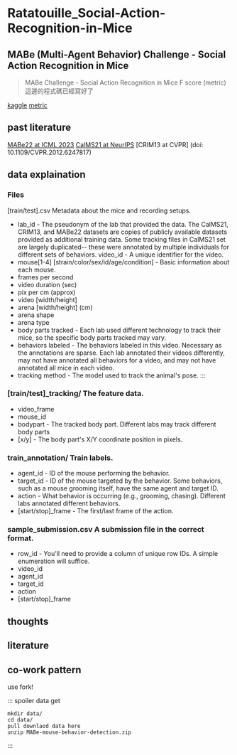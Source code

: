 # Ratatouille_Social-Action-Recognition-in-Mice

## MABe (Multi-Agent Behavior) Challenge - Social Action Recognition in Mice
> MABe Challenge - Social Action Recognition in Mice
> F score (metric) 這邊的程式碼已經寫好了
 
[kaggle](https://www.kaggle.com/competitions/MABe-mouse-behavior-detection)
[metric](https://www.kaggle.com/code/metric/mabe-f-beta)

## past literature
[MABe22 at ICML 2023](https://arxiv.org/pdf/2207.10553)
[CalMS21 at NeurIPS](https://arxiv.org/pdf/2104.0271)
[CRIM13 at CVPR] (doi: 10.1109/CVPR.2012.6247817)

## data explaination
### Files
[train/test].csv Metadata about the mice and recording setups.
* lab_id - The pseudonym of the lab that provided the data. The CalMS21, CRIM13, and MABe22 datasets are copies of publicly available datasets provided as additional training data. Some tracking files in CalMS21 set are largely duplicated-- these were annotated by multiple individuals for different sets of behaviors.
video_id - A unique identifier for the video.
* mouse[1-4] [strain/color/sex/id/age/condition] - Basic information about each mouse.
* frames per second
* video duration (sec)
* pix per cm (approx)
* video [width/height]
* arena [width/height] (cm)
* arena shape
* arena type
* body parts tracked - Each lab used different technology to track their mice, so the specific body parts tracked may vary.
* behaviors labeled - The behaviors labeled in this video. Necessary as the annotations are sparse. Each lab annotated their videos differently, may not have annotated all behaviors for a video, and may not have annotated all mice in each video.
* tracking method - The model used to track the animal's pose.
::: 
### [train/test]_tracking/ The feature data.
* video_frame
* mouse_id
* bodypart - The tracked body part. Different labs may track different body parts
* [x/y] - The body part's X/Y coordinate position in pixels.

### train_annotation/ Train labels.
* agent_id - ID of the mouse performing the behavior.
* target_id - ID of the mouse targeted by the behavior. Some behaviors, such as a mouse grooming itself, have the same agent and target ID.
* action - What behavior is occurring (e.g., grooming, chasing). Different labs annotated different behaviors.
* [start/stop]_frame - The first/last frame of the action.

### sample_submission.csv A submission file in the correct format.
* row_id - You'll need to provide a column of unique row IDs. A simple enumeration will suffice.
* video_id
* agent_id
* target_id
* action
* [start/stop]_frame



## thoughts


## literature

## co-work pattern
use fork! 

::: spoiler data get
``` linux
mkdir data/
cd data/
pull downlaod data here
unzip MABe-mouse-behavior-detection.zip
```
:::





